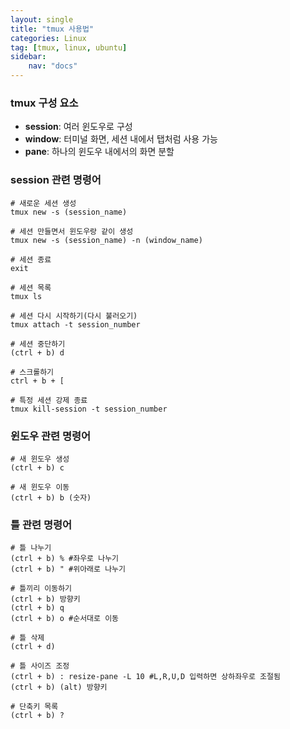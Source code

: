 ```yaml
---
layout: single
title: "tmux 사용법"
categories: Linux
tag: [tmux, linux, ubuntu]
sidebar:
    nav: "docs"
---
```


### tmux 구성 요소

- **session**: 여러 윈도우로 구성
- **window**: 터미널 화면, 세션 내에서 탭처럼 사용 가능
- **pane**: 하나의 윈도우 내에서의 화면 분할

### session 관련 명령어

```
# 새로운 세션 생성
tmux new -s (session_name)

# 세션 만들면서 윈도우랑 같이 생성
tmux new -s (session_name) -n (window_name)

# 세션 종료
exit

# 세션 목록
tmux ls

# 세션 다시 시작하기(다시 불러오기)
tmux attach -t session_number

# 세션 중단하기
(ctrl + b) d

# 스크롤하기
ctrl + b + [

# 특정 세션 강제 종료
tmux kill-session -t session_number
```

### 윈도우 관련 명령어

```
# 새 윈도우 생성
(ctrl + b) c

# 새 윈도우 이동
(ctrl + b) b (숫자)
```

### 틀 관련 명령어

```
# 틀 나누기
(ctrl + b) % #좌우로 나누기
(ctrl + b) " #위아래로 나누기

# 틀끼리 이동하기
(ctrl + b) 방향키
(ctrl + b) q
(ctrl + b) o #순서대로 이동

# 틀 삭제
(ctrl + d)

# 틀 사이즈 조정
(ctrl + b) : resize-pane -L 10 #L,R,U,D 입력하면 상하좌우로 조절됨
(ctrl + b) (alt) 방향키

# 단축키 목록
(ctrl + b) ?
```

